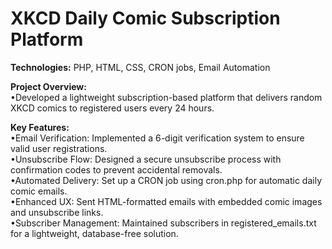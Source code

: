 # XKCD Daily Comic Subscription Platform
<b>Technologies:</b> PHP, HTML, CSS, CRON jobs, Email Automation

<b>Project Overview:</b>
<br>
•Developed a lightweight subscription-based platform that delivers random XKCD comics to registered users every 24 hours.

<b>Key Features:</b>
<br>
•Email Verification: Implemented a 6-digit verification system to ensure valid user registrations.
<br>
•Unsubscribe Flow: Designed a secure unsubscribe process with confirmation codes to prevent accidental removals.
<br>
•Automated Delivery: Set up a CRON job using cron.php for automatic daily comic emails.
<br>
•Enhanced UX: Sent HTML-formatted emails with embedded comic images and unsubscribe links.
<br>
•Subscriber Management: Maintained subscribers in registered_emails.txt for a lightweight, database-free solution.
